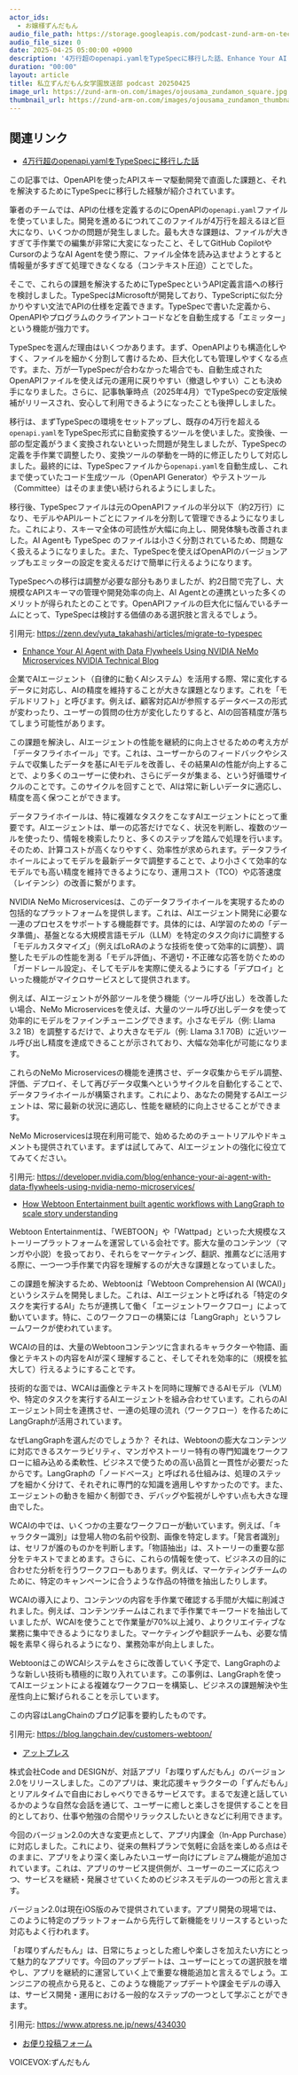 ```yaml
---
actor_ids:
  - お嬢様ずんだもん
audio_file_path: https://storage.googleapis.com/podcast-zund-arm-on-tech/audio/私立ずんだもん女学園放送部_podcast_20250425.mp3
audio_file_size: 0
date: 2025-04-25 05:00:00 +0900
description: '4万行超のopenapi.yamlをTypeSpecに移行した話、Enhance Your AI Agent with Data Flywheels Using NVIDIA NeMo Microservices  NVIDIA Technical Blog、How Webtoon Entertainment built agentic workflows with LangGraph to scale story understanding、アットプレス'
duration: "00:00"
layout: article
title: 私立ずんだもん女学園放送部 podcast 20250425
image_url: https://zund-arm-on.com/images/ojousama_zundamon_square.jpg
thumbnail_url: https://zund-arm-on.com/images/ojousama_zundamon_thumbnail.jpg
---
```


## 関連リンク


- [4万行超のopenapi.yamlをTypeSpecに移行した話](https://zenn.dev/yuta_takahashi/articles/migrate-to-typespec)  


この記事では、OpenAPIを使ったAPIスキーマ駆動開発で直面した課題と、それを解決するためにTypeSpecに移行した経験が紹介されています。

筆者のチームでは、APIの仕様を定義するのにOpenAPIの`openapi.yaml`ファイルを使っていました。開発を進めるにつれてこのファイルが4万行を超えるほど巨大になり、いくつかの問題が発生しました。最も大きな課題は、ファイルが大きすぎて手作業での編集が非常に大変になったこと、そしてGitHub CopilotやCursorのようなAI Agentを使う際に、ファイル全体を読み込ませようとすると情報量が多すぎて処理できなくなる（コンテキスト圧迫）ことでした。

そこで、これらの課題を解決するためにTypeSpecというAPI定義言語への移行を検討しました。TypeSpecはMicrosoftが開発しており、TypeScriptに似た分かりやすい文法でAPIの仕様を定義できます。TypeSpecで書いた定義から、OpenAPIやプログラムのクライアントコードなどを自動生成する「エミッター」という機能が強力です。

TypeSpecを選んだ理由はいくつかあります。まず、OpenAPIよりも構造化しやすく、ファイルを細かく分割して書けるため、巨大化しても管理しやすくなる点です。また、万が一TypeSpecが合わなかった場合でも、自動生成されたOpenAPIファイルを使えば元の運用に戻りやすい（撤退しやすい）ことも決め手になりました。さらに、記事執筆時点（2025年4月）でTypeSpecの安定版候補がリリースされ、安心して利用できるようになったことも後押ししました。

移行は、まずTypeSpecの環境をセットアップし、既存の4万行を超える`openapi.yaml`をTypeSpec形式に自動変換するツールを使いました。変換後、一部の型定義がうまく変換されないといった問題が発生しましたが、TypeSpecの定義を手作業で調整したり、変換ツールの挙動を一時的に修正したりして対応しました。最終的には、TypeSpecファイルから`openapi.yaml`を自動生成し、これまで使っていたコード生成ツール（OpenAPI Generator）やテストツール（Committee）はそのまま使い続けられるようにしました。

移行後、TypeSpecファイルは元のOpenAPIファイルの半分以下（約2万行）になり、モデルやAPIルートごとにファイルを分割して管理できるようになりました。これにより、スキーマ全体の可読性が大幅に向上し、開発体験も改善されました。AI Agentも TypeSpec のファイルは小さく分割されているため、問題なく扱えるようになりました。また、TypeSpecを使えばOpenAPIのバージョンアップもエミッターの設定を変えるだけで簡単に行えるようになります。

TypeSpecへの移行は調整が必要な部分もありましたが、約2日間で完了し、大規模なAPIスキーマの管理や開発効率の向上、AI Agentとの連携といった多くのメリットが得られたとのことです。OpenAPIファイルの巨大化に悩んでいるチームにとって、TypeSpecは検討する価値のある選択肢と言えるでしょう。

引用元: https://zenn.dev/yuta_takahashi/articles/migrate-to-typespec


- [Enhance Your AI Agent with Data Flywheels Using NVIDIA NeMo Microservices  NVIDIA Technical Blog](https://developer.nvidia.com/blog/enhance-your-ai-agent-with-data-flywheels-using-nvidia-nemo-microservices/)  


企業でAIエージェント（自律的に動くAIシステム）を活用する際、常に変化するデータに対応し、AIの精度を維持することが大きな課題となります。これを「モデルドリフト」と呼びます。例えば、顧客対応AIが参照するデータベースの形式が変わったり、ユーザーの質問の仕方が変化したりすると、AIの回答精度が落ちてしまう可能性があります。

この課題を解決し、AIエージェントの性能を継続的に向上させるための考え方が「データフライホイール」です。これは、ユーザーからのフィードバックやシステムで収集したデータを基にAIモデルを改善し、その結果AIの性能が向上することで、より多くのユーザーに使われ、さらにデータが集まる、という好循環サイクルのことです。このサイクルを回すことで、AIは常に新しいデータに適応し、精度を高く保つことができます。

データフライホイールは、特に複雑なタスクをこなすAIエージェントにとって重要です。AIエージェントは、単一の応答だけでなく、状況を判断し、複数のツールを使ったり、情報を検索したりと、多くのステップを踏んで処理を行います。そのため、計算コストが高くなりやすく、効率性が求められます。データフライホイールによってモデルを最新データで調整することで、より小さくて効率的なモデルでも高い精度を維持できるようになり、運用コスト（TCO）や応答速度（レイテンシ）の改善に繋がります。

NVIDIA NeMo Microservicesは、このデータフライホイールを実現するための包括的なプラットフォームを提供します。これは、AIエージェント開発に必要な一連のプロセスをサポートする機能群です。具体的には、AI学習のための「データ準備」、基盤となる大規模言語モデル（LLM）を特定のタスク向けに調整する「モデルカスタマイズ」（例えばLoRAのような技術を使って効率的に調整）、調整したモデルの性能を測る「モデル評価」、不適切・不正確な応答を防ぐための「ガードレール設定」、そしてモデルを実際に使えるようにする「デプロイ」といった機能がマイクロサービスとして提供されます。

例えば、AIエージェントが外部ツールを使う機能（ツール呼び出し）を改善したい場合、NeMo Microservicesを使えば、大量のツール呼び出しデータを使って効率的にモデルをファインチューニングできます。小さなモデル（例: Llama 3.2 1B）を調整するだけで、より大きなモデル（例: Llama 3.1 70B）に近いツール呼び出し精度を達成できることが示されており、大幅な効率化が可能になります。

これらのNeMo Microservicesの機能を連携させ、データ収集からモデル調整、評価、デプロイ、そして再びデータ収集へというサイクルを自動化することで、データフライホイールが構築されます。これにより、あなたの開発するAIエージェントは、常に最新の状況に適応し、性能を継続的に向上させることができます。

NeMo Microservicesは現在利用可能で、始めるためのチュートリアルやドキュメントも提供されています。まずは試してみて、AIエージェントの強化に役立ててみてください。

引用元: https://developer.nvidia.com/blog/enhance-your-ai-agent-with-data-flywheels-using-nvidia-nemo-microservices/


- [How Webtoon Entertainment built agentic workflows with LangGraph to scale story understanding](https://blog.langchain.dev/customers-webtoon/)  


Webtoon Entertainmentは、「WEBTOON」や「Wattpad」といった大規模なストーリープラットフォームを運営している会社です。膨大な量のコンテンツ（マンガや小説）を扱っており、それらをマーケティング、翻訳、推薦などに活用する際に、一つ一つ手作業で内容を理解するのが大きな課題となっていました。

この課題を解決するため、Webtoonは「Webtoon Comprehension AI (WCAI)」というシステムを開発しました。これは、AIエージェントと呼ばれる「特定のタスクを実行するAI」たちが連携して働く「エージェントワークフロー」によって動いています。特に、このワークフローの構築には「LangGraph」というフレームワークが使われています。

WCAIの目的は、大量のWebtoonコンテンツに含まれるキャラクターや物語、画像とテキストの内容をAIが深く理解すること、そしてそれを効率的に（規模を拡大して）行えるようにすることです。

技術的な面では、WCAIは画像とテキストを同時に理解できるAIモデル（VLM）や、特定のタスクを実行するAIエージェントを組み合わせています。これらのAIエージェント同士を連携させ、一連の処理の流れ（ワークフロー）を作るためにLangGraphが活用されています。

なぜLangGraphを選んだのでしょうか？ それは、Webtoonの膨大なコンテンツに対応できるスケーラビリティ、マンガやストーリー特有の専門知識をワークフローに組み込める柔軟性、ビジネスで使うための高い品質と一貫性が必要だったからです。LangGraphの「ノードベース」と呼ばれる仕組みは、処理のステップを細かく分けて、それぞれに専門的な知識を適用しやすかったのです。また、エージェントの動きを細かく制御でき、デバッグや監視がしやすい点も大きな理由でした。

WCAIの中では、いくつかの主要なワークフローが動いています。例えば、「キャラクター識別」は登場人物の名前や役割、画像を特定します。「発言者識別」は、セリフが誰のものかを判断します。「物語抽出」は、ストーリーの重要な部分をテキストでまとめます。さらに、これらの情報を使って、ビジネスの目的に合わせた分析を行うワークフローもあります。例えば、マーケティングチームのために、特定のキャンペーンに合うような作品の特徴を抽出したりします。

WCAIの導入により、コンテンツの内容を手作業で確認する手間が大幅に削減されました。例えば、コンテンツチームはこれまで手作業でキーワードを抽出していましたが、WCAIを使うことで作業量が70%以上減り、よりクリエイティブな業務に集中できるようになりました。マーケティングや翻訳チームも、必要な情報を素早く得られるようになり、業務効率が向上しました。

WebtoonはこのWCAIシステムをさらに改善していく予定で、LangGraphのような新しい技術も積極的に取り入れています。この事例は、LangGraphを使ってAIエージェントによる複雑なワークフローを構築し、ビジネスの課題解決や生産性向上に繋げられることを示しています。

この内容はLangChainのブログ記事を要約したものです。

引用元: https://blog.langchain.dev/customers-webtoon/


- [アットプレス](https://www.atpress.ne.jp/news/434030)  


株式会社Code and DESIGNが、対話アプリ「お喋りずんだもん」のバージョン2.0をリリースしました。このアプリは、東北応援キャラクターの「ずんだもん」とリアルタイムで自由におしゃべりできるサービスです。まるで友達と話しているかのような自然な会話を通じて、ユーザーに癒しと楽しさを提供することを目的としており、仕事や勉強の合間やリラックスしたいときなどに利用できます。

今回のバージョン2.0の大きな変更点として、アプリ内課金（In-App Purchase）に対応しました。これにより、従来の無料プランで気軽に会話を楽しめる点はそのままに、アプリをより深く楽しみたいユーザー向けにプレミアム機能が追加されています。これは、アプリのサービス提供側が、ユーザーのニーズに応えつつ、サービスを継続・発展させていくためのビジネスモデルの一つの形と言えます。

バージョン2.0は現在iOS版のみで提供されています。アプリ開発の現場では、このように特定のプラットフォームから先行して新機能をリリースするといった対応もよく行われます。

「お喋りずんだもん」は、日常にちょっとした癒しや楽しさを加えたい方にとって魅力的なアプリです。今回のアップデートは、ユーザーにとっての選択肢を増やし、アプリを継続的に運営していく上で重要な機能追加と言えるでしょう。エンジニアの視点から見ると、このような機能アップデートや課金モデルの導入は、サービス開発・運用における一般的なステップの一つとして学ぶことができます。

引用元: https://www.atpress.ne.jp/news/434030



- [お便り投稿フォーム](https://forms.gle/ffg4JTfqdiqK62qf9)

VOICEVOX:ずんだもん
